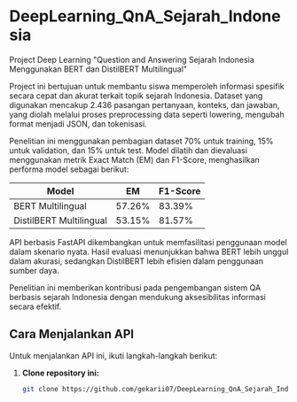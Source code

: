 # DeepLearning_QnA_Sejarah_Indonesia
Project Deep Learning "Question and Answering Sejarah Indonesia Menggunakan BERT dan DistilBERT Multilingual"

Project ini bertujuan untuk membantu siswa memperoleh informasi spesifik secara cepat dan akurat terkait topik sejarah Indonesia. Dataset yang digunakan mencakup 2.436 pasangan pertanyaan, konteks, dan jawaban, yang diolah melalui proses preprocessing data seperti lowering, mengubah format menjadi JSON, dan tokenisasi.

Penelitian ini menggunakan pembagian dataset 70% untuk training, 15% untuk validation, dan 15% untuk test. Model dilatih dan dievaluasi menggunakan metrik Exact Match (EM) dan F1-Score, menghasilkan performa model sebagai berikut:

| Model                   | EM     | F1-Score |
|-------------------------|--------|----------|
| BERT Multilingual        | 57.26% | 83.39%   |
| DistilBERT Multilingual  | 53.15% | 81.57%   |

API berbasis FastAPI dikembangkan untuk memfasilitasi penggunaan model dalam skenario nyata. Hasil evaluasi menunjukkan bahwa BERT lebih unggul dalam akurasi, sedangkan DistilBERT lebih efisien dalam penggunaan sumber daya.

Penelitian ini memberikan kontribusi pada pengembangan sistem QA berbasis sejarah Indonesia dengan mendukung aksesibilitas informasi secara efektif.

## Cara Menjalankan API

Untuk menjalankan API ini, ikuti langkah-langkah berikut:

1. **Clone repository ini:**

   ```bash
   git clone https://github.com/gekarii07/DeepLearning_QnA_Sejarah_Indonesia

